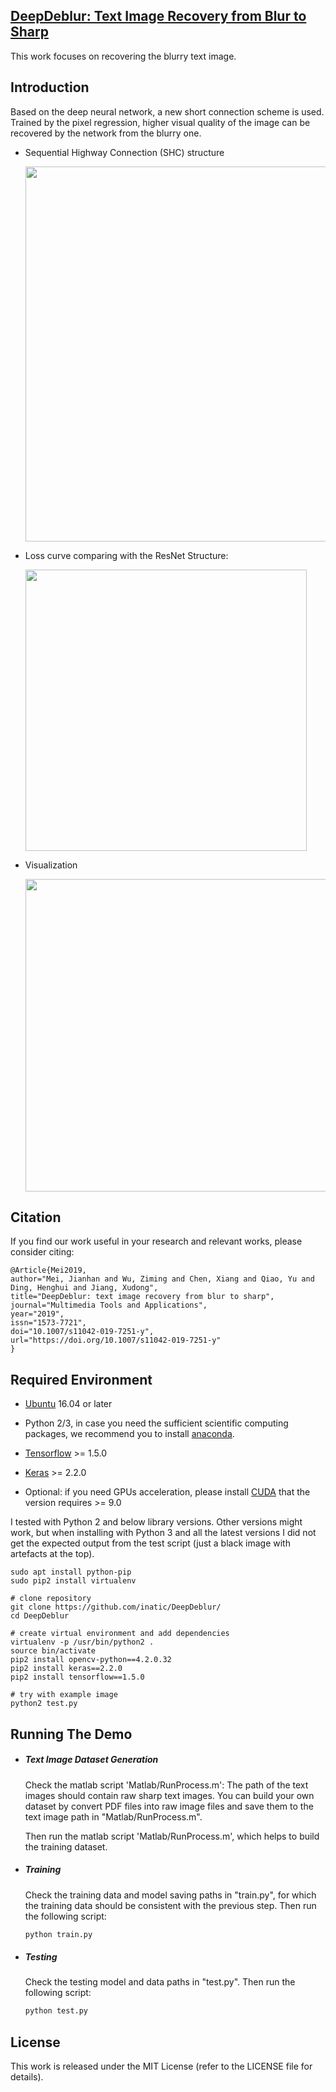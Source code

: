 ## [DeepDeblur: Text Image Recovery from Blur to Sharp](https://link.springer.com/article/10.1007/s11042-019-7251-y)

This work focuses on recovering the blurry text image. 

## Introduction ##

Based on the deep neural network, a new short connection scheme is used. Trained by the pixel regression, higher visual quality of the image can be recovered by the network from the blurry one.

 * Sequential Highway Connection (SHC) structure

    <img src="./TestImage/SHCStrc_1.png" width="600" class="center">

 * Loss curve comparing with the ResNet Structure:

    <img src="./TestImage/LossHeNew.png" width="450" class="center">

 * Visualization

    <img src="./TestImage/Testing_1.png" width="500" class="center">

    

## Citation ##

If you find our work useful in your research and relevant works, please consider citing:

```
@Article{Mei2019,
author="Mei, Jianhan and Wu, Ziming and Chen, Xiang and Qiao, Yu and Ding, Henghui and Jiang, Xudong",
title="DeepDeblur: text image recovery from blur to sharp",
journal="Multimedia Tools and Applications",
year="2019",
issn="1573-7721",
doi="10.1007/s11042-019-7251-y",
url="https://doi.org/10.1007/s11042-019-7251-y"
}
```

[comment]: # (Created by:)

[comment]: # (School of Electrical and Electronics Engineering, Nanyang Technological University, Singapore)
[comment]: # (Jianhan Mei at Nanyang Technological University)

[comment]: # (Technische Universit\"at Darmstadt, Darmstadt, Germany)
[comment]: # (Xiang Chen at Darmstadt University of Technology)

[comment]: # (The Hong Kong University of Science and Technology, Hong Kong, China)
[comment]: # (Ziming Wu at The Hong Kong University of Science and Technology)



## Required Environment ##

- [Ubuntu](https://www.ubuntu.com/) 16.04 or later

 - Python 2/3, in case you need the sufficient scientific computing packages, we recommend you to install [anaconda](https://www.anaconda.com/what-is-anaconda/).

 - [Tensorflow](https://www.tensorflow.org/) >= 1.5.0

 - [Keras](https://keras.io/) >= 2.2.0

 - Optional: if you need GPUs acceleration, please install [CUDA](https://developer.nvidia.com/cuda-toolkit) that the version requires >= 9.0

I tested with Python 2 and below library versions. Other versions might work, but when installing with Python 3 and all the latest versions I did not get the expected output from the test script (just a black image with artefacts at the top).

```
sudo apt install python-pip
sudo pip2 install virtualenv

# clone repository 
git clone https://github.com/inatic/DeepDeblur/
cd DeepDeblur

# create virtual environment and add dependencies
virtualenv -p /usr/bin/python2 .
source bin/activate
pip2 install opencv-python==4.2.0.32
pip2 install keras==2.2.0
pip2 install tensorflow==1.5.0

# try with example image
python2 test.py
```

## Running The Demo ##
- ##### Text Image Dataset Generation

  Check the matlab script 'Matlab/RunProcess.m': The path of the text images should contain raw sharp text images. You can build your own dataset by convert PDF files into raw image files and save them to the text image path in "Matlab/RunProcess.m". 

  Then run the matlab script 'Matlab/RunProcess.m', which helps to build the training dataset.

- ##### Training

  Check the training data and model saving paths in "train.py", for which the training data should be consistent with the previous step. Then run the following script:

  ```python
  python train.py
  ```

- ##### Testing

  Check the testing model and data paths in "test.py". Then run the following script:

  ```python
  python test.py
  ```

  

## License

This work is released under the MIT License (refer to the LICENSE file for details).


